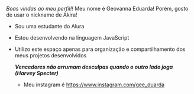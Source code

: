 *Boas vindas ao meu perfil!!*
Meu nome é Geovanna Eduarda! Porém, gosto de usar o nickname de Akira! 

- Sou uma estudante do Alura
- Estou desenvolvendo na linguagem JavaScript
- Utilizo este espaço apenas para organização e compartilhamento dos meus projetos desenvolvidos

  ***Vencedores não arrumam desculpas quando o outro lado joga (Harvey Specter)***

  - Meu instagram é https://www.instagram.com/gee_duarda

